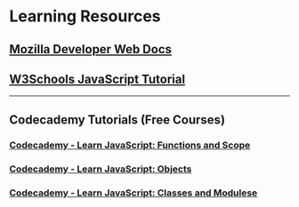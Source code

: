 # Learning Resources

## <a href="https://developer.mozilla.org/en-US/docs/Web/JavaScript" target="_blank" rel="noopener noreferrer">Mozilla Developer Web Docs</a>

## <a href="https://www.w3schools.com/js/" target="_blank" rel="noopener noreferrer">W3Schools JavaScript Tutorial</a>

----

## Codecademy Tutorials (Free Courses)

### <a href="https://www.codecademy.com/learn/learn-javascript-functions-and-scope" target="_blank" rel="noopener noreferrer">Codecademy - Learn JavaScript: Functions and Scope</a>

### <a href="https://www.codecademy.com/learn/learn-javascript-objects" target="_blank" rel="noopener noreferrer">Codecademy - Learn JavaScript: Objects</a>

### <a href="https://www.codecademy.com/learn/learn-javascript-classes-and-modules" target="_blank" rel="noopener noreferrer">Codecademy - Learn JavaScript: Classes and Modulese</a>
